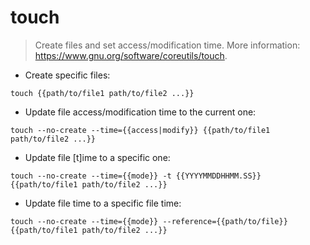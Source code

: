 # touch

> Create files and set access/modification time.
> More information: <https://www.gnu.org/software/coreutils/touch>.

- Create specific files:

`touch {{path/to/file1 path/to/file2 ...}}`

- Update file access/modification time to the current one:

`touch --no-create --time={{access|modify}} {{path/to/file1 path/to/file2 ...}}`

- Update file [t]ime to a specific one:

`touch --no-create --time={{mode}} -t {{YYYYMMDDHHMM.SS}} {{path/to/file1 path/to/file2 ...}}`

- Update file time to a specific file time:

`touch --no-create --time={{mode}} --reference={{path/to/file}} {{path/to/file1 path/to/file2 ...}}`
